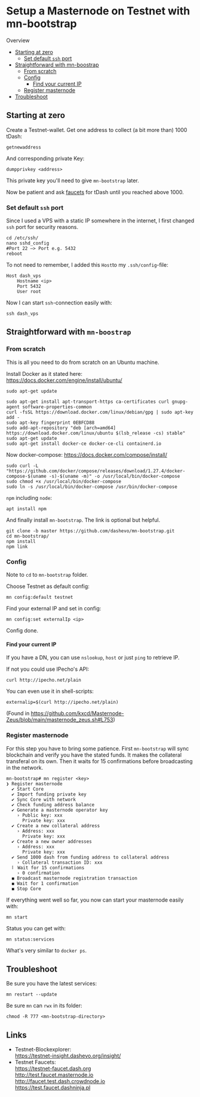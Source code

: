 # Setup a Masternode on Testnet with mn-bootstrap

Overview
  * [Starting at zero](#starting-at-zero)
    + [Set default `ssh` port](#set-default--ssh--port)
  * [Straightforward with mn-boostrap](#straightforward-with-mn-boostrap)
    + [From scratch](#from-scratch)
    + [Config](#config)
      - [Find your current IP](#find-your-current-ip)
    + [Register masternode](#register-masternode)
  * [Troubleshoot](#troubleshoot)
  
## Starting at zero

Create a Testnet-wallet.
Get one address to collect (a bit more than) 1000 tDash:

	getnewaddress

And corresponding private Key:

	dumpprivkey <address>
	
This private key you'll need to give `mn-bootstrap` later.

Now be patient and ask [faucets](https://docs.dash.org/en/stable/developers/testnet.html#faucets) for tDash until you reached above 1000.


### Set default `ssh` port
Since I used a VPS with a static IP somewhere in the internet, I first changed `ssh` port for security reasons.
```
cd /etc/ssh/
nano sshd_config
#Port 22 —> Port e.g. 5432
reboot
```
To not need to remember, I added this `Host`to my `.ssh/config`-file:
```
Host dash_vps
    Hostname <ip>
    Port 5432
    User root
```
Now I can start `ssh`-connection easily with:
```
ssh dash_vps
```

## Straightforward with `mn-boostrap`

### From scratch
This is all you need to do from scratch on an Ubuntu machine.

Install Docker as it stated here: https://docs.docker.com/engine/install/ubuntu/
```
sudo apt-get update

sudo apt-get install apt-transport-https ca-certificates curl gnupg-agent software-properties-common
curl -fsSL https://download.docker.com/linux/debian/gpg | sudo apt-key add -
sudo apt-key fingerprint 0EBFCD88
sudo add-apt-repository "deb [arch=amd64] https://download.docker.com/linux/ubuntu $(lsb_release -cs) stable"
sudo apt-get update
sudo apt-get install docker-ce docker-ce-cli containerd.io
```

Now docker-compose: https://docs.docker.com/compose/install/ 
``` 
sudo curl -L "https://github.com/docker/compose/releases/download/1.27.4/docker-compose-$(uname -s)-$(uname -m)" -o /usr/local/bin/docker-compose
sudo chmod +x /usr/local/bin/docker-compose
sudo ln -s /usr/local/bin/docker-compose /usr/bin/docker-compose
```

`npm` including `node`:
```
apt install npm
```

And finally install `mn-bootstrap`. The link is optional but helpful.
```
git clone -b master https://github.com/dashevo/mn-bootstrap.git
cd mn-bootstrap/
npm install
npm link
```

### Config
Note to `cd` to `mn-bootstrap` folder.

Choose Testnet as default config:
```
mn config:default testnet
```

Find your external IP and set in config:
```
mn config:set externalIp <ip>
```

Config done.

#### Find your current IP

If you have a DN, you can use `nslookup`, `host` or just `ping` to retrieve IP.

If not you could use IPecho's API:

	curl http://ipecho.net/plain
	
You can even use it in shell-scripts: 

	externalip=$(curl http://ipecho.net/plain)
	
(Found in https://github.com/kxcd/Masternode-Zeus/blob/main/masternode_zeus.sh#L753)

### Register masternode

For this step you have to bring some patience.
First `mn-bootstrap` will sync blockchain and verify you have the stated funds.
It makes the collateral transferal on its own.
Then it waits for 15 confirmations before broadcasting in the network.
```
mn-bootstrap# mn register <key>
❯ Register masternode
  ✔ Start Core
  ✔ Import funding private key
  ✔ Sync Core with network
  ✔ Check funding address balance
  ✔ Generate a masternode operator key
    › Public key: xxx
      Private key: xxx
  ✔ Create a new collateral address
    › Address: xxx
      Private key: xxx
  ✔ Create a new owner addresses
    › Address: xxx
      Private key: xxx
  ✔ Send 1000 dash from funding address to collateral address
    › Collateral transaction ID: xxx
  ⠇ Wait for 15 confirmations
    › 0 confirmation
  ◼ Broadcast masternode registration transaction
  ◼ Wait for 1 confirmation
  ◼ Stop Core 
```

If everything went well so far, you now can start your masternode easily with:

	mn start

Status you can get with:
	
	mn status:services
	
What's very similar to `docker ps`.


## Troubleshoot

Be sure you have the latest services:

	mn restart --update

Be sure `mn` can `rwx` in its folder:

	chmod -R 777 <mn-bootstrap-directory>


## Links 
- Testnet-Blockexplorer:  
	https://testnet-insight.dashevo.org/insight/
- Testnet Faucets:  
	https://testnet-faucet.dash.org  
	http://test.faucet.masternode.io  
	http://faucet.test.dash.crowdnode.io  
	https://test.faucet.dashninja.pl  
	


